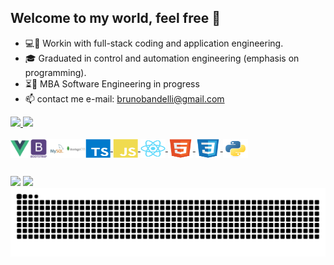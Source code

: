 ## Welcome to my world, feel free 👋

- 💻🤖 Workin with full-stack coding and application engineering.
- 🎓 Graduated in control and automation engineering (emphasis on programming).
- ⏳🧐 MBA Software Engineering in progress
- 📫 contact me e-mail: brunobandelli@gmail.com


 <div>
  <a href="https://github.com/brunobandelli">
  <img height="180em" src="https://github-readme-stats.vercel.app/api?username=brunobandelli&show_icons=true&theme=highcontrast&include_all_commits=true&count_private=true"/>
  <img height="180em" src="https://github-readme-stats.vercel.app/api/top-langs/?username=brunobandelli&layout=compact&langs_count=7&theme=highcontrast"/>
</div>

 
<div style="display: inline_block"><br>
  <img align="center" alt="Bruno-Ts" height="30" width="40" src="https://raw.githubusercontent.com/devicons/devicon/master/icons/typescript/typescript-plain.svg">
  <img align="center" alt="Bruno-Js" height="30" width="40" src="https://raw.githubusercontent.com/devicons/devicon/master/icons/javascript/javascript-plain.svg">
  <img align="center" alt="Bruno-React" height="30" width="40" src="https://raw.githubusercontent.com/devicons/devicon/master/icons/react/react-original.svg">
  <img align="center" alt="Bruno-HTML" height="30" width="40" src="https://raw.githubusercontent.com/devicons/devicon/master/icons/html5/html5-original.svg">
  <img align="center" alt="Bruno-CSS" height="30" width="40" src="https://raw.githubusercontent.com/devicons/devicon/master/icons/css3/css3-original.svg">
  <img align="center" alt="Bruno-Python" height="30" width="40" src="https://raw.githubusercontent.com/devicons/devicon/master/icons/python/python-original.svg">
  <img align="left"   alt="Bruno-Vue" height="30" width="30px" src="https://raw.githubusercontent.com/github/explore/80688e429a7d4ef2fca1e82350fe8e3517d3494d/topics/vue/vue.png"/>
  <img align="left" height="30" width="30px" src="https://github.com/carlosbandelli/carlosbandelli/blob/main/bootstrap-plain-wordmark.svg"/>
  <img align="left" alt="MySQL" width="30px" width="40"src="https://raw.githubusercontent.com/github/explore/80688e429a7d4ef2fca1e82350fe8e3517d3494d/topics/mysql/mysql.png" />
  <img align="left"alt="MongoDB"width="30px"width="40"src="https://raw.githubusercontent.com/github/explore/80688e429a7d4ef2fca1e82350fe8e3517d3494d/topics/mongodb/mongodb.png" />
 
<!--   <img align="center" alt="Bruno-Csharp" height="30" width="40" src="https://raw.githubusercontent.com/devicons/devicon/master/icons/csharp/csharp-original.svg"> -->
</div>


<!--   <img align="center" alt="Python" height="30" width="40" src="https://raw.githubusercontent.com/devicons/devicon/master/icons/python/python-original.svg"> -->
<!--   <img align="left" alt="MySQL" width="30px" width="40"src="https://raw.githubusercontent.com/github/explore/80688e429a7d4ef2fca1e82350fe8e3517d3494d/topics/mysql/mysql.png" /> 
<!--   <img align="left"alt="MongoDB"width="30px"width="40"src="https://raw.githubusercontent.com/github/explore/80688e429a7d4ef2fca1e82350fe8e3517d3494d/topics/mongodb/mongodb.png" /> -->
<!--   <img align="left" height="30" width="30px" src="https://github.com/carlosbandelli/carlosbandelli/blob/main/bootstrap-plain-wordmark.svg"/> -->
<!--   <img align="left" height="30" width="30px" src="https://github.com/carlosbandelli/carlosbandelli/blob/main/bulma-plain.svg"/> -->
<!--   <img align="left" height="30" width="30px" src="https://github.com/carlosbandelli/carlosbandelli/blob/main/express-original-wordmark.svg"/> -->
<!--   <img align="left" height="30" width="30px" src="https://github.com/carlosbandelli/carlosbandelli/blob/main/jest-plain.svg"/> -->
<!--   <img align="left" height="30" width="45px" src="https://github.com/carlosbandelli/carlosbandelli/blob/main/socketio-original-wordmark.svg"/>   -->
<!--   <img align="left" height="30" width="30px" src="https://raw.githubusercontent.com/github/explore/80688e429a7d4ef2fca1e82350fe8e3517d3494d/topics/vue/vue.png"/> -->

##
  
  <div> 

  <a href = "mailto:brunobandelli@gmail.com"><img src="https://img.shields.io/badge/-Gmail-%23333?style=for-the-badge&logo=gmail&logoColor=red" target="_blank"></a>
  <a href="https://www.linkedin.com/in/brunobandelli/" target="_blank"><img src="https://img.shields.io/badge/-LinkedIn-%230077B5?style=for-the-badge&logo=linkedin&logoColor=white" target="_blank"></a> 
    ![Snake animation](https://github.com/brunobandelli/brunobandelli/blob/output/github-contribution-grid-snake.svg)

</div>

